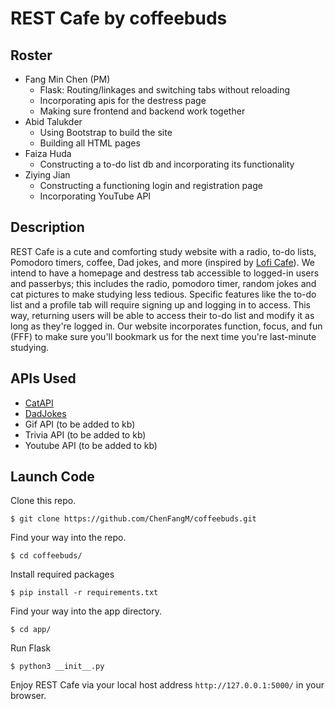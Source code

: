 # REST Cafe by coffeebuds 

## Roster  
* Fang Min Chen (PM)
  * Flask: Routing/linkages and switching tabs without reloading
  * Incorporating apis for the destress page
  * Making sure frontend and backend work together
* Abid Talukder
  * Using Bootstrap to build the site
  * Building all HTML pages
* Faiza Huda
  * Constructing a to-do list db and incorporating its functionality
* Ziying Jian
  * Constructing a functioning login and registration page
  * Incorporating YouTube API
  
## Description
REST Cafe is a cute and comforting study website with a radio, to-do lists, Pomodoro timers, coffee, Dad jokes, and more (inspired by [Lofi Cafe](https://www.lofi.cafe/)). We intend to have a homepage and destress tab accessible to logged-in users and passerbys; this includes the radio, pomodoro timer, random jokes and cat pictures to make studying less tedious. Specific features like the to-do list and a profile tab will require signing up and logging in to access. This way, returning users will be able to access their to-do list and modify it as long as they're logged in. Our website incorporates function, focus, and fun (FFF) to make sure you'll bookmark us for the next time you're last-minute studying.

## APIs Used
* [CatAPI](https://github.com/stuy-softdev/notes-and-code/blob/main/api_kb/411_on_CatAPI.md)
* [DadJokes](https://github.com/stuy-softdev/notes-and-code/blob/main/api_kb/411_on_DadJokes.md)
* Gif API (to be added to kb)
* Trivia API (to be added to kb)
* Youtube API (to be added to kb)

## Launch Code
Clone this repo.
``` 
$ git clone https://github.com/ChenFangM/coffeebuds.git
```

Find your way into the repo.
```
$ cd coffeebuds/
```

Install required packages
```
$ pip install -r requirements.txt
```

Find your way into the app directory.
```
$ cd app/
```

Run Flask
```
$ python3 __init__.py  
```

Enjoy REST Cafe via your local host address ``http://127.0.0.1:5000/`` in your browser.
